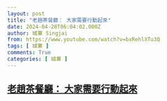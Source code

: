 ```yaml
---
layout: post
title: "老趙茶餐廳： 大家需要行動起來"
date: 2024-04-28T06:04:02.000Z
author: 城寨 Singjai
from: https://www.youtube.com/watch?v=bxRehlXTu3Q
tags: [ 城寨 ]
comments: True
categories: [ 城寨 ]
---
```

<!--1714284242000-->
[老趙茶餐廳： 大家需要行動起來](https://www.youtube.com/watch?v=bxRehlXTu3Q)
------

<div>

</div>
